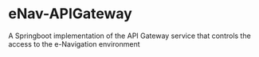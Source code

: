 # eNav-APIGateway

A Springboot implementation of the API Gateway service that controls the access to the e-Navigation environment